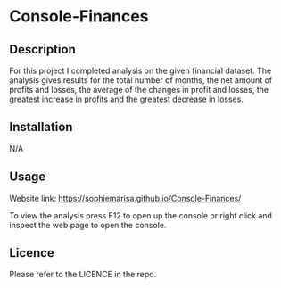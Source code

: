 # Console-Finances

## Description

For this project I completed analysis on the given financial dataset. The analysis gives results for the total number of months, the net amount of profits and losses, the average of the changes in profit and losses, the greatest increase in profits and the greatest decrease in losses. 

## Installation

N/A

## Usage 

Website link: https://sophiemarisa.github.io/Console-Finances/

To view the analysis press F12 to open up the console or right click and inspect the web page to open the console. 

## Licence

Please refer to the LICENCE in the repo. 
